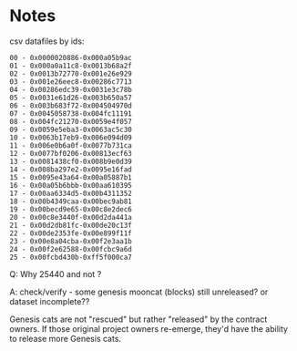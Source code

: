 # Notes


csv datafiles by ids:

```
00 - 0x0000020886-0x000a05b9ac
01 - 0x000a0a11c8-0x0013b68a2f
02 - 0x0013b72770-0x001e26e929
03 - 0x001e26eec8-0x00286c7713
04 - 0x00286edc39-0x0031e3c78b
05 - 0x0031e61d26-0x003b650a57
06 - 0x003b683f72-0x004504970d
07 - 0x0045058738-0x004fc11191
08 - 0x004fc21270-0x0059e4f057
09 - 0x0059e5eba3-0x0063ac5c30
10 - 0x0063b17eb9-0x006e094d09
11 - 0x006e0b6a0f-0x0077b731ca
12 - 0x0077bf0206-0x00813ecf63
13 - 0x0081438cf0-0x008b9e0d39
14 - 0x008ba297e2-0x0095e16fad
15 - 0x0095e43a64-0x00a05887b1
16 - 0x00a05b6bbb-0x00aa610395
17 - 0x00aa6334d5-0x00b4311352
18 - 0x00b4349caa-0x00bec9ab81
19 - 0x00becd9e65-0x00c8e2dec6
20 - 0x00c8e3440f-0x00d2da441a
21 - 0x00d2db81fc-0x00de20c13f
22 - 0x00de2353fe-0x00e899f11f
23 - 0x00e8a04cba-0x00f2e3aa1b
24 - 0x00f2e62588-0x00fcbc9a6d
25 - 0x00fcbd430b-0xff5f000ca7
```



Q: Why 25440 and not ?

A: check/verify - some genesis mooncat (blocks) still unreleased?
or dataset incomplete??

Genesis cats are not "rescued" but rather "released" by the contract owners. 
If those original project owners re-emerge, they'd have the ability to release more Genesis cats.

